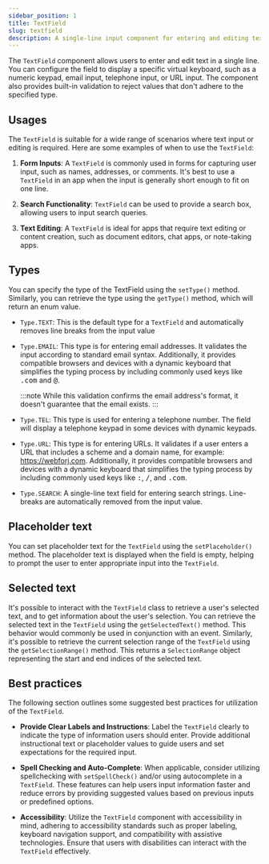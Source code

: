 ```yaml
---
sidebar_position: 1
title: TextField
slug: textfield
description: A single-line input component for entering and editing text data.
---
```


<DocChip chip='shadow' />
<DocChip chip='name' label="dwc-field" />
<JavadocLink type="foundation" location="com/webforj/component/field/TextField" top='true'/>

<ParentLink parent="Field" />

The `TextField` component allows users to enter and edit text in a single line. You can configure the field to display a specific virtual keyboard, such as a numeric keypad, email input, telephone input, or URL input. The component also provides built-in validation to reject values that don't adhere to the specified type.

## Usages

The `TextField` is suitable for a wide range of scenarios where text input or editing is required. Here are some examples of when to use the `TextField`:

1. **Form Inputs**: A `TextField` is commonly used in forms for capturing user input, such as names, addresses, or comments. It's best to use a `TextField` in an app when the input is generally short enough to fit on one line.

2. **Search Functionality**: `TextField` can be used to provide a search box, allowing users to input search queries.

3. **Text Editing**: A `TextField` is ideal for apps that require text editing or content creation, such as document editors, chat apps, or note-taking apps.

## Types

You can specify the type of the TextField using the `setType()` method. Similarly, you can retrieve the type using the `getType()` method, which will return an enum value.

- `Type.TEXT`: This is the default type for a `TextField` and automatically removes line breaks from the input value

- `Type.EMAIL`: This type is for entering email addresses. It validates the input according to standard email syntax. Additionally, it provides compatible browsers and devices with a dynamic keyboard that simplifies the typing process by including commonly used keys like <kbd>.com</kbd> and <kbd>@</kbd>.

  :::note
  While this validation confirms the email address's format, it doesn't guarantee that the email exists.
  :::

- `Type.TEL`: This type is used for entering a telephone number. The field will display a telephone keypad in some devices with dynamic keypads.

- `Type.URL`: This type is for entering URLs. It validates if a user enters a URL that includes a scheme and a domain name, for example: https://webforj.com. Additionally, it provides compatible browsers and devices with a dynamic keyboard that simplifies the typing process by including commonly used keys like <kbd>:</kbd>, <kbd>/</kbd>, and <kbd>.com</kbd>.

- `Type.SEARCH`: A single-line text field for entering search strings. Line-breaks are automatically removed from the input value.

<ComponentDemo 
path='https://demo.webforj.com/textfield?'
javaE='https://raw.githubusercontent.com/webforj/webforj-docs-samples/refs/heads/main/src/main/java/com/webforj/samples/views/fields/textfield/TextFieldView.java'
/>

## Placeholder text

You can set placeholder text for the `TextField` using the `setPlaceholder()` method. The placeholder text is displayed when the field is empty, helping to prompt the user to enter appropriate input into the `TextField`.

## Selected text

It's possible to interact with the `TextField` class to retrieve a user's selected text, and to get information about the user's selection. You can retrieve the selected text in the `TextField` using the `getSelectedText()` method. This behavior would commonly be used in conjunction with an event. Similarly, it's possible to retrieve the current selection range of the `TextField` using the `getSelectionRange()` method. This returns a `SelectionRange` object representing the start and end indices of the selected text.

## Best practices

The following section outlines some suggested best practices for utilization of the `TextField`.

- **Provide Clear Labels and Instructions**: Label the `TextField` clearly to indicate the type of information users should enter. Provide additional instructional text or placeholder values to guide users and set expectations for the required input.

- **Spell Checking and Auto-Complete**: When applicable, consider utilizing spellchecking with `setSpellCheck()` and/or using autocomplete in a `TextField`. These features can help users input information faster and reduce errors by providing suggested values based on previous inputs or predefined options.

- **Accessibility**: Utilize the `TextField` component with accessibility in mind, adhering to accessibility standards such as proper labeling, keyboard navigation support, and compatibility with assistive technologies. Ensure that users with disabilities can interact with the `TextField` effectively.